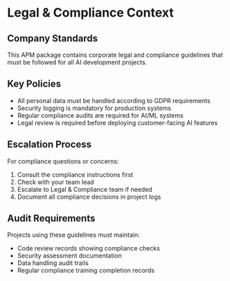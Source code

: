 # Legal & Compliance Context

## Company Standards
This APM package contains corporate legal and compliance guidelines that must be followed for all AI development projects.

## Key Policies
- All personal data must be handled according to GDPR requirements
- Security logging is mandatory for production systems
- Regular compliance audits are required for AI/ML systems
- Legal review is required before deploying customer-facing AI features

## Escalation Process
For compliance questions or concerns:
1. Consult the compliance instructions first
2. Check with your team lead
3. Escalate to Legal & Compliance team if needed
4. Document all compliance decisions in project logs

## Audit Requirements
Projects using these guidelines must maintain:
- Code review records showing compliance checks
- Security assessment documentation
- Data handling audit trails
- Regular compliance training completion records